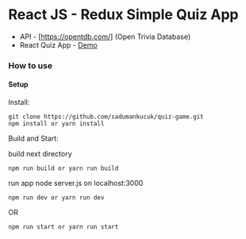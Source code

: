 # React JS - Redux Simple Quiz App

* API - [https://opentdb.com/] (Open Trivia Database)
* React Quiz App - [Demo](https://react-quiz-game.netlify.com)

### How to use

#### Setup

Install:
```
git clone https://github.com/sadumankucuk/quiz-game.git
npm install or yarn install
```
Build and Start:

build next directory
```
npm run build or yarn run build
```

run app node server.js on localhost:3000
```
npm run dev or yarn run dev
```
OR 
```
npm run start or yarn run start
```
